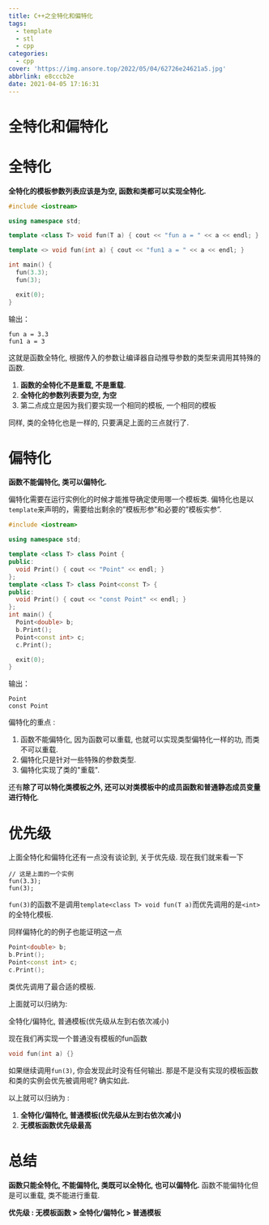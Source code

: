 ```yaml
---
title: C++之全特化和偏特化
tags:
  - template
  - stl
  - cpp
categories:
  - cpp
cover: 'https://img.ansore.top/2022/05/04/62726e24621a5.jpg'
abbrlink: e8cccb2e
date: 2021-04-05 17:16:31
---
```


# 全特化和偏特化

# 全特化

**全特化的模板参数列表应该是为空, 函数和类都可以实现全特化.**

```cpp
#include <iostream>

using namespace std;

template <class T> void fun(T a) { cout << "fun a = " << a << endl; }

template <> void fun(int a) { cout << "fun1 a = " << a << endl; }

int main() {
  fun(3.3);
  fun(3);

  exit(0);
}
```

输出：

```
fun a = 3.3
fun1 a = 3
```

这就是函数全特化, 根据传入的参数让编译器自动推导参数的类型来调用其特殊的函数.

1. **函数的全特化不是重载, 不是重载.**
2. **全特化的参数列表要为空, 为空**
3. 第二点成立是因为我们要实现一个相同的模板, 一个相同的模板

同样, 类的全特化也是一样的, 只要满足上面的三点就行了.

# 偏特化

**函数不能偏特化, 类可以偏特化.**

偏特化需要在运行实例化的时候才能推导确定使用哪一个模板类. 偏特化也是以`template`来声明的，需要给出剩余的”模板形参”和必要的”模板实参”.

```cpp
#include <iostream>

using namespace std;

template <class T> class Point {
public:
  void Print() { cout << "Point" << endl; }
};
template <class T> class Point<const T> {
public:
  void Print() { cout << "const Point" << endl; }
};
int main() {
  Point<double> b;
  b.Print();
  Point<const int> c;
  c.Print();

  exit(0);
}
```

输出：

```
Point
const Point
```

偏特化的重点 :

1. 函数不能偏特化, 因为函数可以重载, 也就可以实现类型偏特化一样的功, 而类不可以重载.
2. 偏特化只是针对一些特殊的参数类型.
3. 偏特化实现了类的"重载".

还有**除了可以特化类模板之外, 还可以对类模板中的成员函数和普通静态成员变量进行特化**.

# 优先级

上面全特化和偏特化还有一点没有谈论到, 关于优先级. 现在我们就来看一下

```
// 这是上面的一个实例
fun(3.3);
fun(3);
```

`fun(3)`的函数不是调用`template<class T> void fun(T a)`而优先调用的是`<int>`的全特化模板.

同样偏特化的的例子也能证明这一点

```cpp
Point<double> b;
b.Print();
Point<const int> c;
c.Print();
```

类优先调用了最合适的模板.

上面就可以归纳为:

全特化/偏特化, 普通模板(优先级从左到右依次减小)

现在我们再实现一个普通没有模板的fun函数

```cpp
void fun(int a) {}
```

如果继续调用`fun(3)`, 你会发现此时没有任何输出. 那是不是没有实现的模板函数和类的实例会优先被调用呢? 确实如此.

以上就可以归纳为 :

1. **全特化/偏特化, 普通模板(优先级从左到右依次减小)**
2. **无模板函数优先级最高**

# 总结

**函数只能全特化, 不能偏特化, 类既可以全特化, 也可以偏特化.**  函数不能偏特化但是可以重载, 类不能进行重载.

**优先级 : 无模板函数 > 全特化/偏特化 > 普通模板**
